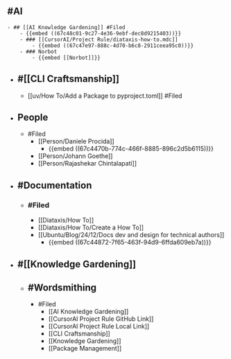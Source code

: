 ## #AI
	- ## [[AI Knowledge Gardening]] #Filed
		- {{embed ((67c48c01-9c27-4e36-9ebf-dec8d9215403))}}
		- ### [[CursorAI/Project Rule/diataxis-how-to.mdc]]
			- {{embed ((67c47e97-888c-4d70-b6c8-2911ceea95c0))}}
		- ### Norbot
			- {{embed [[Norbot]]}}
- ## #[[CLI Craftsmanship]]
	- [[uv/How To/Add a Package to pyproject.toml]] #Filed
- ## People
	- #Filed
		- [[Person/Daniele Procida]]
			- {{embed ((67c4470b-774c-466f-8885-896c2d5b6115))}}
		- [[Person/Johann Goethe]]
		- [[Person/Rajashekar Chintalapati]]
- ## #Documentation
	- ### #Filed
		- [[Diataxis/How To]]
		- [[Diataxis/How To/Create a How To]]
		- [[Ubuntu/Blog/24/12/Docs dev and design for technical authors]]
			- {{embed ((67c44872-7f65-463f-94d9-6ffda609eb7a))}}
- ## #[[Knowledge Gardening]]
	- ## #Wordsmithing
		- #Filed
			- [[AI Knowledge Gardening]]
			- [[CursorAI Project Rule GitHub Link]]
			- [[CursorAI Project Rule Local Link]]
			- [[CLI Craftsmanship]]
			- [[Knowledge Gardening]]
			- [[Package Management]]